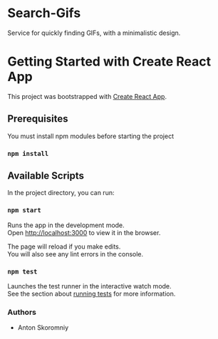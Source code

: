 # Search-Gifs

 Service for quickly finding GIFs, with a minimalistic design.

# Getting Started with Create React App

This project was bootstrapped with [Create React App](https://github.com/facebook/create-react-app).

## Prerequisites

You must install npm modules before starting the project

### `npm install`

## Available Scripts

In the project directory, you can run:

### `npm start`

Runs the app in the development mode.\
Open [http://localhost:3000](http://localhost:3000) to view it in the browser.

The page will reload if you make edits.\
You will also see any lint errors in the console.

### `npm test`

Launches the test runner in the interactive watch mode.\
See the section about [running tests](https://facebook.github.io/create-react-app/docs/running-tests) for more information.

### Authors 

* Anton Skoromniy
